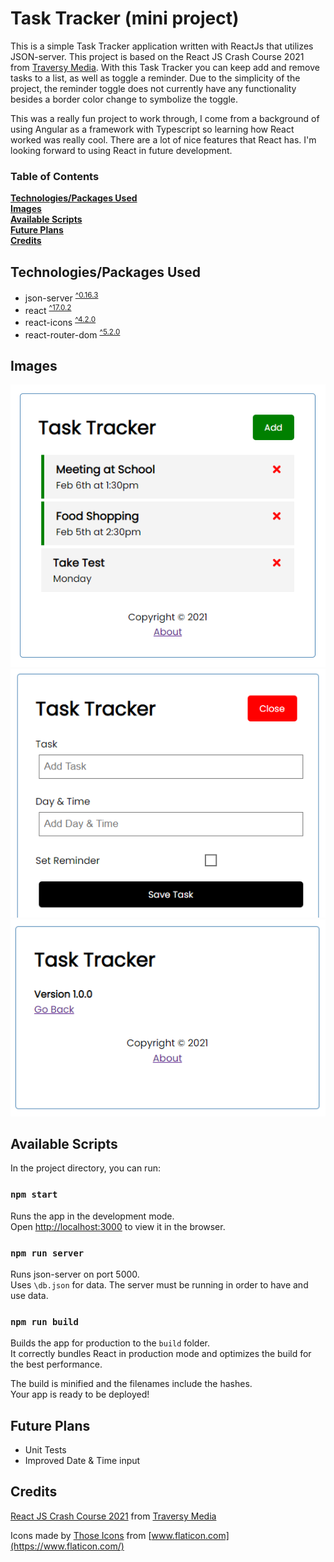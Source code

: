 # Task Tracker (mini project)



This is a simple Task Tracker application written with ReactJs that utilizes JSON-server. This project is based on the React JS Crash Course 2021 from [Traversy Media](https://www.youtube.com/channel/UC29ju8bIPH5as8OGnQzwJyA). With this Task Tracker you can keep add and remove tasks to a list, as well as toggle a reminder. Due to the simplicity of the project, the reminder toggle does not currently have any functionality besides a border color change to symbolize the toggle.

This was a really fun project to work through, I come from a background of using Angular as a framework with Typescript so learning how React worked was really cool. There are a lot of nice features that React has. I'm looking forward to using React in future development.

### Table of Contents

**[Technologies/Packages Used](#technologiespackages-used)**<br>
**[Images](#images)**<br>
**[Available Scripts](#available-scripts)**<br>
**[Future Plans](#future-plans)**<br>
**[Credits](#credits)**<br>

## Technologies/Packages Used

- json-server  <sup>[^0.16.3](https://www.npmjs.com/package/json-server)</sup>
- react <sup>[^17.0.2](https://www.npmjs.com/package/react)</sup>
- react-icons <sup>[^4.2.0](https://www.npmjs.com/package/react-icons)</sup>
- react-router-dom <sup>[^5.2.0](https://www.npmjs.com/package/react-router-dom)</sup>

## Images

<img src="public\TaskTrackerMain.png" alt="Image of Task Tracker Main Screen" width="512">
<img src="public\TaskTrackerAddTask.png" alt="Image of Task Tracker Add Task Screen" width="512">
<img src="public\TaskTrackerAbout.png" alt="Image of Task Tracker About Screen" width="512">

## Available Scripts

In the project directory, you can run:
### `npm start`

Runs the app in the development mode.\
Open [http://localhost:3000](http://localhost:3000) to view it in the browser.

### `npm run server`

Runs json-server on port 5000.\
Uses `\db.json` for data. The server must be running in order to have and use data.

### `npm run build`

Builds the app for production to the `build` folder.\
It correctly bundles React in production mode and optimizes the build for the best performance.

The build is minified and the filenames include the hashes.\
Your app is ready to be deployed!

## Future Plans
- Unit Tests
- Improved Date & Time input

## Credits

[React JS Crash Course 2021](https://www.youtube.com/watch?v=w7ejDZ8SWv8) from [ Traversy Media](https://www.youtube.com/channel/UC29ju8bIPH5as8OGnQzwJyA)

Icons made by [Those Icons]() from [www.flaticon.com](https://www.flaticon.com/)
